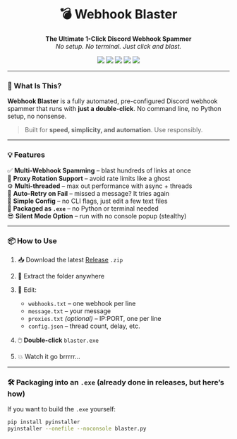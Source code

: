 <h1 align="center">💣 Webhook Blaster</h1>
<p align="center">
  <b>The Ultimate 1-Click Discord Webhook Spammer</b><br>
  <i>No setup. No terminal. Just click and blast.</i>
</p>

<p align="center">
  <img src="https://img.shields.io/badge/build-exe%20ready-brightgreen?style=flat-square">
  <img src="https://img.shields.io/badge/multi--webhook-supported-blueviolet?style=flat-square">
  <img src="https://img.shields.io/badge/proxies-optional-yellow?style=flat-square">
  <img src="https://img.shields.io/badge/gui-none--needed-red?style=flat-square">
  <img src="https://img.shields.io/badge/license-MIT-green?style=flat-square">
</p>

---

### 🚀 What Is This?

**Webhook Blaster** is a fully automated, pre-configured Discord webhook spammer that runs with **just a double-click**. No command line, no Python setup, no nonsense.

> Built for **speed, simplicity, and automation**. Use responsibly.

---

### 💡 Features

✅ **Multi-Webhook Spamming** – blast hundreds of links at once  
🧅 **Proxy Rotation Support** – avoid rate limits like a ghost  
⚙️ **Multi-threaded** – max out performance with async + threads  
🧪 **Auto-Retry on Fail** – missed a message? It tries again  
📁 **Simple Config** – no CLI flags, just edit a few text files  
💾 **Packaged as `.exe`** – no Python or terminal needed  
😎 **Silent Mode Option** – run with no console popup (stealthy)

---

### 📦 How to Use

1. 📥 Download the latest [Release](#) `.zip`  
2. 📂 Extract the folder anywhere  
3. 📝 Edit:
   - `webhooks.txt` – one webhook per line
   - `message.txt` – your message
   - `proxies.txt` *(optional)* – IP:PORT, one per line
   - `config.json` – thread count, delay, etc.

4. 🖱️ **Double-click** `blaster.exe`  
5. 💥 Watch it go brrrrr...

---

### 🛠️ Packaging into an `.exe` (already done in releases, but here’s how)

If you want to build the `.exe` yourself:

```bash
pip install pyinstaller
pyinstaller --onefile --noconsole blaster.py
